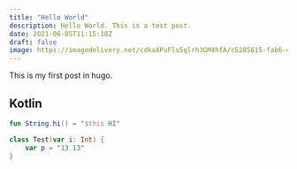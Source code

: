 ```yaml
---
title: "Hello World"
description: Hello World. This is a test post.
date: 2021-06-05T11:15:18Z
draft: false
image: https://imagedelivery.net/cdkaXPuFls5qlrh3GM4hfA/c5285615-fab6-46e7-b548-1528e0be0d00/large
---
```


This is my first post in hugo.

<!--more-->

## Kotlin

```kotlin
fun String.hi() = "$this HI"

class Test(var i: Int) {
    var p = "13 13"
}
```
